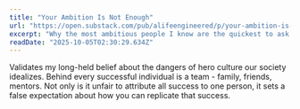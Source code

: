 ```yaml
---
title: "Your Ambition Is Not Enough"
url: "https://open.substack.com/pub/alifeengineered/p/your-ambition-is-not-enough?utm_campaign=post&utm_medium=web"
excerpt: "Why the most ambitious people I know are the quickest to ask for help."
readDate: "2025-10-05T02:30:29.634Z"
---
```


Validates my long-held belief about the dangers of hero culture our society idealizes. Behind every successful individual is a team - family, friends, mentors. Not only is it unfair to attribute all success to one person, it sets a false expectation about how you can replicate that success.
